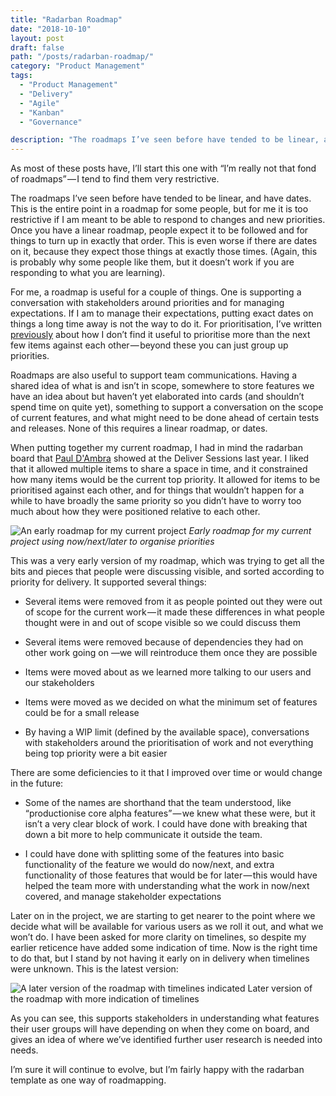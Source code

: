 ```yaml
---
title: "Radarban Roadmap"
date: "2018-10-10"
layout: post
draft: false
path: "/posts/radarban-roadmap/"
category: "Product Management"
tags:
  - "Product Management"
  - "Delivery"
  - "Agile"
  - "Kanban"
  - "Governance"

description: "The roadmaps I’ve seen before have tended to be linear, and have dates. This is the entire point in a roadmap for some people, but for me it is too restrictive if I am meant to be able to respond to changes and new priorities. Once you have a linear roadmap, people expect it to be followed and for things to turn up in exactly that order. This is even worse if there are dates on it, because they expect those things at exactly those times. (Again, this is probably why some people like them, but it doesn’t work if you are responding to what you are learning)."
---
```


As most of these posts have, I’ll start this one with “I’m really not that fond of roadmaps” — I tend to find them very restrictive.

The roadmaps I’ve seen before have tended to be linear, and have dates. This is the entire point in a roadmap for some people, but for me it is too restrictive if I am meant to be able to respond to changes and new priorities. Once you have a linear roadmap, people expect it to be followed and for things to turn up in exactly that order. This is even worse if there are dates on it, because they expect those things at exactly those times. (Again, this is probably why some people like them, but it doesn’t work if you are responding to what you are learning).

For me, a roadmap is useful for a couple of things. One is supporting a conversation with stakeholders around priorities and for managing expectations. If I am to manage their expectations, putting exact dates on things a long time away is not the way to do it. For prioritisation, I’ve written [previously](/posts/the-anatomy-of-our-kanban-board) about how I don’t find it useful to prioritise more than the next few items against each other — beyond these you can just group up priorities.

Roadmaps are also useful to support team communications. Having a shared idea of what is and isn’t in scope, somewhere to store features we have an idea about but haven’t yet elaborated into cards (and shouldn’t spend time on quite yet), something to support a conversation on the scope of current features, and what might need to be done ahead of certain tests and releases. None of this requires a linear roadmap, or dates.

When putting together my current roadmap, I had in mind the radarban board that [Paul D'Ambra](https://medium.com/@pauldambra) showed at the Deliver Sessions last year. I liked that it allowed multiple items to share a space in time, and it constrained how many items would be the current top priority. It allowed for items to be prioritised against each other, and for things that wouldn’t happen for a while to have broadly the same priority so you didn’t have to worry too much about how they were positioned relative to each other.

![An early roadmap for my current project](/images/roadmap.png "An early roadmap for my current project")
*Early roadmap for my current project using now/next/later to organise priorities*

This was a very early version of my roadmap, which was trying to get all the bits and pieces that people were discussing visible, and sorted according to priority for delivery. It supported several things:

* Several items were removed from it as people pointed out they were out of scope for the current work — it made these differences in what people thought were in and out of scope visible so we could discuss them

* Several items were removed because of dependencies they had on other work going on —we will reintroduce them once they are possible

* Items were moved about as we learned more talking to our users and our stakeholders

* Items were moved as we decided on what the minimum set of features could be for a small release

* By having a WIP limit (defined by the available space), conversations with stakeholders around the prioritisation of work and not everything being top priority were a bit easier

There are some deficiencies to it that I improved over time or would change in the future:

* Some of the names are shorthand that the team understood, like “productionise core alpha features” — we knew what these were, but it isn’t a very clear block of work. I could have done with breaking that down a bit more to help communicate it outside the team.

* I could have done with splitting some of the features into basic functionality of the feature we would do now/next, and extra functionality of those features that would be for later — this would have helped the team more with understanding what the work in now/next covered, and manage stakeholder expectations

Later on in the project, we are starting to get nearer to the point where we decide what will be available for various users as we roll it out, and what we won’t do. I have been asked for more clarity on timelines, so despite my earlier reticence have added some indication of time. Now is the right time to do that, but I stand by not having it early on in delivery when timelines were unknown. This is the latest version:

![A later version of the roadmap with timelines indicated](/images/roadmap2.jpg "A later version of the roadmap with timelines indicated")
Later version of the roadmap with more indication of timelines

As you can see, this supports stakeholders in understanding what features their user groups will have depending on when they come on board, and gives an idea of where we’ve identified further user research is needed into needs.

I’m sure it will continue to evolve, but I’m fairly happy with the radarban template as one way of roadmapping.
